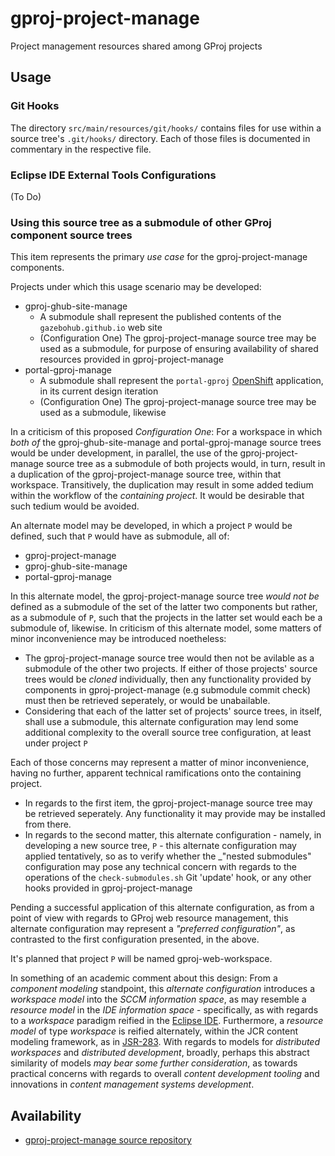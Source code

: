 gproj-project-manage
====================

Project management resources shared among GProj projects

## Usage

### Git Hooks

The directory `src/main/resources/git/hooks/` contains files for use
within a source tree's `.git/hooks/` directory. Each of those files is
documented in commentary in the respective file.

### Eclipse IDE External Tools Configurations

(To Do)

### Using this source tree as a submodule of other GProj component source trees

This item represents the primary _use case_ for the gproj-project-manage
components.

Projects under which this usage scenario may be developed:

* gproj-ghub-site-manage
    * A submodule shall represent the published contents of the
      `gazebohub.github.io` web site
    * (Configuration One) The gproj-project-manage source tree may be used as a submodule, for purpose of ensuring availability of shared resources provided in gproj-project-manage
* portal-gproj-manage
    * A submodule shall represent the `portal-gproj` [OpenShift][oso]
      application, in its current design iteration
    * (Configuration One) The gproj-project-manage source tree may be used as a submodule, likewise

In a criticism of this proposed _Configuration One_: For a workspace in which _both of_ the gproj-ghub-site-manage and portal-gproj-manage source trees would be under development, in parallel, the use of the gproj-project-manage source tree as a submodule of both projects would, in turn, result in a duplication of the gproj-project-manage source tree, within that workspace. Transitively, the duplication may result in some added tedium within the workflow of the _containing project_. It would be desirable that such tedium would be avoided.

An alternate model may be developed, in which a project `P` would be defined, such that `P` would have as submodule, all of:

* gproj-project-manage
* gproj-ghub-site-manage
* portal-gproj-manage

In this alternate model, the gproj-project-manage source tree _would not be_ defined as a submodule of the set of the latter two components but rather, as a submodule of `P`, such that the projects in the latter set would each be a submodule of, likewise. In criticism of this alternate model, some matters of minor inconvenience may be introduced noetheless:

* The gproj-project-manage source tree would then not be avilable as a submodule of the other two projects. If either of those projects' source trees would be _cloned_ individually, then any functionality provided by components in gproj-project-manage (e.g submodule commit check) must then be retrieved seperately, or would be unabailable.
* Considering that each of the latter set of projects' source trees, in itself, shall use a submodule, this alternate configuration may lend some additional complexity to the overall source tree configuration, at least under project `P`


Each of those concerns may represent a matter of minor inconvenience, having no further, apparent technical ramifications onto the containing project. 

* In regards to the first item, the gproj-project-manage source tree may be retrieved seperately. Any functionality it may provide may be installed from there.
* In regards to the second matter, this alternate configuration - namely, in developing a new source tree, `P` - this alternate configuration  may applied tentatively, so as to verify whether the _"nested submodules" configuration may pose any technical concern with regards to the operations of the `check-submodules.sh` Git 'update' hook, or any other hooks provided in gproj-project-manage

Pending a successful application of this alternate configuration, as from a point of view with regards to GProj web resource management, this alternate configuration may represent a _"preferred configuration"_, as contrasted to the first configuration presented, in the above.

It's planned that project `P` will be named gproj-web-workspace.

In something of an academic comment about this design: From a _component modeling_ standpoint, this _alternate configuration_ introduces a _workspace model_ into the _SCCM information space_, as may resemble a _resource model_ in the _IDE information space_ - specifically, as with regards to a _workspace_ paradigm reified in the [Eclipse IDE](http://www.eclipse.org/). Furthermore, a _resource model_ of type _workspace_ is reified alternately, within the JCR content modeling framework, as in [JSR-283](https://jcp.org/en/jsr/detail?id=283). With regards to models for _distributed workspaces_ and _distributed development_, broadly, perhaps this abstract similarity of models _may bear some further consideration_, as towards practical concerns with regards to overall _content development tooling_ and innovations in _content management systems development_. 


## Availability

* [gproj-project-manage source repository][src]


[src]: https://github.com/GazeboHub/gproj-project-manage
[oso]: https://www.openshift.com/
